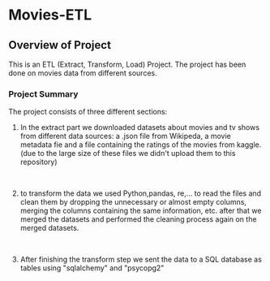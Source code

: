 # **Movies-ETL**  


## **Overview of Project**
This is an ETL (Extract, Transform, Load) Project. The project has been done on movies data from different sources.


### **Project Summary**

The project consists of three different sections:

1. In the extract part we downloaded datasets about movies and tv shows from different data sources: a .json file from Wikipeda, a movie metadata fie and a file containing the ratings of the movies from kaggle. (due to the large size of these files we didn't upload them to this repository) 

    &nbsp;
2. to transform the data we used Python,pandas, re,... to read the files and clean them by dropping the unnecessary or almost empty columns, merging the columns containing the same information, etc. after that we merged the datasets and performed the cleaning
process again on the merged datasets.


&nbsp;

3. After finishing the transform step we sent the data to a SQL database as tables using "sqlalchemy" and "psycopg2"
